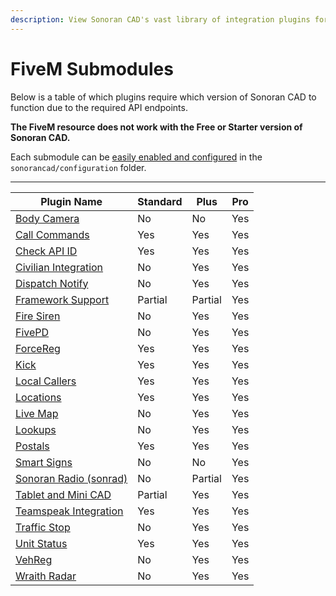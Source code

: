 ```yaml
---
description: View Sonoran CAD's vast library of integration plugins for your community!
---
```


# FiveM Submodules

Below is a table of which plugins require which version of Sonoran CAD to function due to the required API endpoints.

**The FiveM resource does not work with the Free or Starter version of Sonoran CAD.**

Each submodule can be [easily enabled and configured](../submodule-configuration/) in the `sonorancad/configuration` folder.

***

| Plugin Name                                                                                   | Standard | Plus    | Pro |
| --------------------------------------------------------------------------------------------- | -------- | ------- | --- |
| [Body Camera](bodycam.md)                                                                     | No       | No      | Yes |
| [Call Commands](call-commands.md)                                                             | Yes      | Yes     | Yes |
| [Check API ID](api-id-checker.md)                                                             | Yes      | Yes     | Yes |
| [Civilian Integration](civilian-integration.md)                                               | No       | Yes     | Yes |
| [Dispatch Notify](dispatch-notify.md)                                                         | No       | Yes     | Yes |
| [Framework Support](framework-support-esx-qbcore-and-auto-fines/)                             | Partial  | Partial | Yes |
| [Fire Siren](broken-reference)                                                                | No       | Yes     | Yes |
| [FivePD](fivepd.md)                                                                           | No       | Yes     | Yes |
| [ForceReg](forcereg.md)                                                                       | Yes      | Yes     | Yes |
| [Kick](kick.md)                                                                               | Yes      | Yes     | Yes |
| [Local Callers](local-callers.md)                                                             | Yes      | Yes     | Yes |
| [Locations](locations.md)                                                                     | Yes      | Yes     | Yes |
| [Live Map](live-map.md)                                                                       | No       | Yes     | Yes |
| [Lookups](broken-reference)                                                                   | No       | Yes     | Yes |
| [Postals](postals.md)                                                                         | Yes      | Yes     | Yes |
| [Smart Signs](smart-signs.md)                                                                 | No       | No      | Yes |
| [Sonoran Radio (sonrad)](sonoran-radio-sonrad.md)                                             | No       | Partial | Yes |
| [Tablet and Mini CAD](tablet.md)                                                              | Partial  | Yes     | Yes |
| [Teamspeak Integration](teamspeak-3.md)                                                       | Yes      | Yes     | Yes |
| [Traffic Stop](traffic-stop.md)                                                               | No       | Yes     | Yes |
| [Unit Status](../../../../api-integration/api-endpoints/emergency/identifiers/unit-status.md) | Yes      | Yes     | Yes |
| [VehReg](vehreg.md)                                                                           | No       | Yes     | Yes |
| [Wraith Radar](wraithv2.md)                                                                   | No       | Yes     | Yes |
